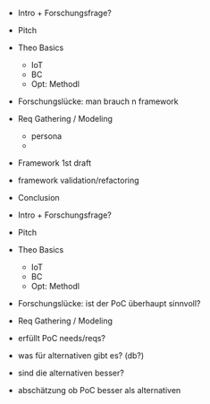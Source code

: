 - Intro + Forschungsfrage?
- Pitch
- Theo Basics
    - IoT
    - BC
    - Opt: Methodl
- Forschungslücke: man brauch n framework
- Req Gathering / Modeling
    - persona 
    - 
- Framework 1st draft
- framework validation/refactoring
- Conclusion



- Intro + Forschungsfrage?
- Pitch
- Theo Basics
    - IoT
    - BC
    - Opt: Methodl
- Forschungslücke: ist der PoC überhaupt sinnvoll?
- Req Gathering / Modeling
- erfüllt PoC needs/reqs?
- was für alternativen gibt es? (db?)
- sind die alternativen besser?
- abschätzung ob PoC besser als alternativen
